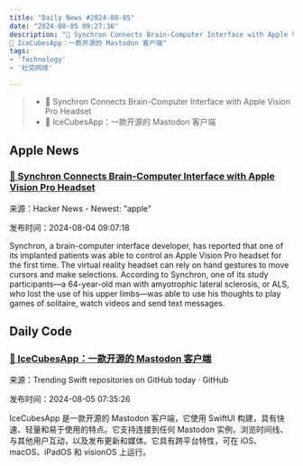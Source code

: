 ```yaml
---
title: "Daily News #2024-08-05"
date: "2024-08-05 09:27:36"
description: "🧠 Synchron Connects Brain-Computer Interface with Apple Vision Pro Headset
🧊 IceCubesApp：一款开源的 Mastodon 客户端"
tags: 
- 'Technology'
- '社交网络'

---
```


> - 🧠 Synchron Connects Brain-Computer Interface with Apple Vision Pro Headset
> - 🧊 IceCubesApp：一款开源的 Mastodon 客户端

## Apple News

### [🧠 Synchron Connects Brain-Computer Interface with Apple Vision Pro Headset](https://www.fiercebiotech.com/medtech/synchron-links-brain-computer-interface-apple-vision-pro-headset)

来源：Hacker News - Newest: "apple"

发布时间：2024-08-04 09:07:18

Synchron, a brain-computer interface developer, has reported that one of its implanted patients was able to control an Apple Vision Pro headset for the first time. The virtual reality headset can rely on hand gestures to move cursors and make selections. According to Synchron, one of its study participants—a 64-year-old man with amyotrophic lateral sclerosis, or ALS, who lost the use of his upper limbs—was able to use his thoughts to play games of solitaire, watch videos and send text messages.

## Daily Code

### [🧊 IceCubesApp：一款开源的 Mastodon 客户端](https://github.com/Dimillian/IceCubesApp)

来源：Trending Swift repositories on GitHub today · GitHub

发布时间：2024-08-05 07:35:26

IceCubesApp 是一款开源的 Mastodon 客户端，它使用 SwiftUI 构建，具有快速、轻量和易于使用的特点。它支持连接到任何 Mastodon 实例，浏览时间线、与其他用户互动，以及发布更新和媒体。它具有跨平台特性，可在 iOS、macOS、iPadOS 和 visionOS 上运行。
